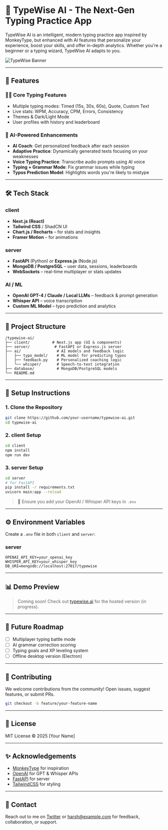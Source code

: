 
# 🧠 TypeWise AI - The Next-Gen Typing Practice App

TypeWise AI is an intelligent, modern typing practice app inspired by MonkeyType, but enhanced with AI features that personalize your experience, boost your skills, and offer in-depth analytics. Whether you're a beginner or a typing wizard, TypeWise AI adapts to you.

![TypeWise Banner](https://your-image-link-here.com/banner.png)

---

## 🚀 Features

### 🧑‍💻 Core Typing Features
- Multiple typing modes: Timed (15s, 30s, 60s), Quote, Custom Text
- Live stats: WPM, Accuracy, CPM, Errors, Consistency
- Themes & Dark/Light Mode
- User profiles with history and leaderboard

### 🧠 AI-Powered Enhancements
- **AI Coach**: Get personalized feedback after each session
- **Adaptive Practice**: Dynamically generated texts focusing on your weaknesses
- **Voice Typing Practice**: Transcribe audio prompts using AI voice
- **Typing + Grammar Mode**: Fix grammar issues while typing
- **Typos Prediction Model**: Highlights words you're likely to mistype

---

## 🛠️ Tech Stack

### client
- **Next.js (React)**
- **Tailwind CSS** / ShadCN UI
- **Chart.js / Recharts** – for stats and insights
- **Framer Motion** – for animations

### server
- **FastAPI** (Python) or **Express.js** (Node.js)
- **MongoDB / PostgreSQL** – user data, sessions, leaderboards
- **WebSockets** – real-time multiplayer or stats updates

### AI / ML
- **OpenAI GPT-4 / Claude / Local LLMs** – feedback & prompt generation
- **Whisper API** – voice transcription
- **Custom ML Model** – typo prediction and analytics

---

## 📂 Project Structure

```
/typewise-ai/
├── client/          # Next.js app (UI & components)
├── server/           # FastAPI or Express.js server
├── ai/                # AI models and feedback logic
│   ├── typo_model/    # ML model for predicting typos
│   ├── feedback.py    # Personalized coaching logic
│   └── whisper/       # Speech-to-text integration
├── database/          # MongoDB/PostgreSQL models
└── README.md
```

---

## 🧪 Setup Instructions

### 1. Clone the Repository
```bash
git clone https://github.com/your-username/typewise-ai.git
cd typewise-ai
```

### 2. client Setup
```bash
cd client
npm install
npm run dev
```

### 3. server Setup
```bash
cd server
# for FastAPI
pip install -r requirements.txt
uvicorn main:app --reload
```

> 🧠 Ensure you add your OpenAI / Whisper API keys in `.env`

---

## ⚙️ Environment Variables

Create a `.env` file in both `client` and `server`:

### server
```
OPENAI_API_KEY=your_openai_key
WHISPER_API_KEY=your_whisper_key
DB_URI=mongodb://localhost:27017/typewise
```

---

## 📊 Demo Preview

> Coming soon! Check out [typewise.ai](https://typewise.ai) for the hosted version (in progress).

---

## 🎯 Future Roadmap

- [ ] Multiplayer typing battle mode
- [ ] AI grammar correction scoring
- [ ] Typing goals and XP leveling system
- [ ] Offline desktop version (Electron)

---

## 🤝 Contributing

We welcome contributions from the community! Open issues, suggest features, or submit PRs.

```bash
git checkout -b feature/your-feature-name
```

---

## 📄 License

MIT License © 2025 [Your Name]

---

## ✨ Acknowledgements

- [MonkeyType](https://monkeytype.com) for inspiration
- [OpenAI](https://openai.com) for GPT & Whisper APIs
- [FastAPI](https://fastapi.tiangolo.com/) for server
- [TailwindCSS](https://tailwindcss.com) for styling

---

## 💬 Contact

Reach out to me on [Twitter](https://twitter.com/yourhandle) or [harsh@example.com](mailto:harsh@example.com) for feedback, collaboration, or support.



